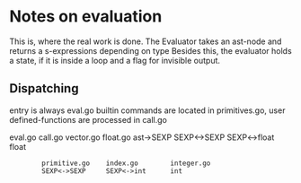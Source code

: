 # Notes on evaluation

This is, where the real work is done.
The Evaluator takes an ast-node and returns a s-expressions depending on type
Besides this, the evaluator holds a state, if it is inside a loop and a flag for invisible output.


## Dispatching
entry is always eval.go
builtin commands are located in primitives.go, 
user defined-functions are processed in call.go


eval.go     call.go         vector.go       float.go
ast->SEXP   SEXP<->SEXP     SEXP<->float    float

            primitive.go    index.go        integer.go
            SEXP<->SEXP     SEXP<->int      int

            


